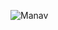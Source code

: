 ![Manav](https://avatars1.githubusercontent.com/u/32647043?s=400&u=7868548252a8561e524b26c7af45b49056ab2bcb&v=4)
